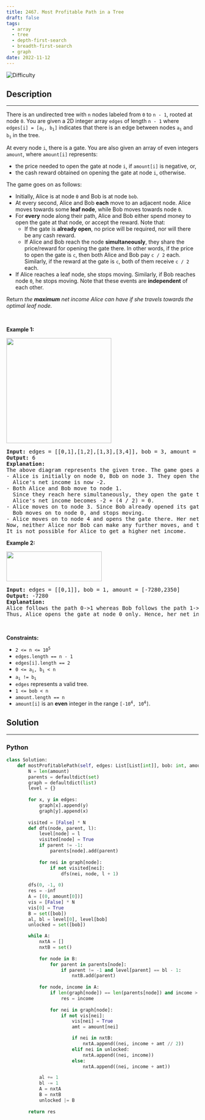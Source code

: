 ```yaml
---
title: 2467. Most Profitable Path in a Tree
draft: false
tags: 
  - array
  - tree
  - depth-first-search
  - breadth-first-search
  - graph
date: 2022-11-12
---
```


![Difficulty](https://img.shields.io/badge/Difficulty-Medium-blue.svg)

## Description

---
<p>There is an undirected tree with <code>n</code> nodes labeled from <code>0</code> to <code>n - 1</code>, rooted at node <code>0</code>. You are given a 2D integer array <code>edges</code> of length <code>n - 1</code> where <code>edges[i] = [a<sub>i</sub>, b<sub>i</sub>]</code> indicates that there is an edge between nodes <code>a<sub>i</sub></code> and <code>b<sub>i</sub></code> in the tree.</p>

<p>At every node <code>i</code>, there is a gate. You are also given an array of even integers <code>amount</code>, where <code>amount[i]</code> represents:</p>

<ul>
	<li>the price needed to open the gate at node <code>i</code>, if <code>amount[i]</code> is negative, or,</li>
	<li>the cash reward obtained on opening the gate at node <code>i</code>, otherwise.</li>
</ul>

<p>The game goes on as follows:</p>

<ul>
	<li>Initially, Alice is at node <code>0</code> and Bob is at node <code>bob</code>.</li>
	<li>At every second, Alice and Bob <b>each</b> move to an adjacent node. Alice moves towards some <strong>leaf node</strong>, while Bob moves towards node <code>0</code>.</li>
	<li>For <strong>every</strong> node along their path, Alice and Bob either spend money to open the gate at that node, or accept the reward. Note that:
	<ul>
		<li>If the gate is <strong>already open</strong>, no price will be required, nor will there be any cash reward.</li>
		<li>If Alice and Bob reach the node <strong>simultaneously</strong>, they share the price/reward for opening the gate there. In other words, if the price to open the gate is <code>c</code>, then both Alice and Bob pay&nbsp;<code>c / 2</code> each. Similarly, if the reward at the gate is <code>c</code>, both of them receive <code>c / 2</code> each.</li>
	</ul>
	</li>
	<li>If Alice reaches a leaf node, she stops moving. Similarly, if Bob reaches node <code>0</code>, he stops moving. Note that these events are <strong>independent</strong> of each other.</li>
</ul>

<p>Return<em> the <strong>maximum</strong> net income Alice can have if she travels towards the optimal leaf node.</em></p>

<p>&nbsp;</p>
<p><strong class="example">Example 1:</strong></p>
<img alt="" src="https://assets.leetcode.com/uploads/2022/10/29/eg1.png" style="width: 275px; height: 275px;" />
<pre>
<strong>Input:</strong> edges = [[0,1],[1,2],[1,3],[3,4]], bob = 3, amount = [-2,4,2,-4,6]
<strong>Output:</strong> 6
<strong>Explanation:</strong> 
The above diagram represents the given tree. The game goes as follows:
- Alice is initially on node 0, Bob on node 3. They open the gates of their respective nodes.
  Alice&#39;s net income is now -2.
- Both Alice and Bob move to node 1. 
&nbsp; Since they reach here simultaneously, they open the gate together and share the reward.
&nbsp; Alice&#39;s net income becomes -2 + (4 / 2) = 0.
- Alice moves on to node 3. Since Bob already opened its gate, Alice&#39;s income remains unchanged.
&nbsp; Bob moves on to node 0, and stops moving.
- Alice moves on to node 4 and opens the gate there. Her net income becomes 0 + 6 = 6.
Now, neither Alice nor Bob can make any further moves, and the game ends.
It is not possible for Alice to get a higher net income.
</pre>

<p><strong class="example">Example 2:</strong></p>
<img alt="" src="https://assets.leetcode.com/uploads/2022/10/29/eg2.png" style="width: 250px; height: 78px;" />
<pre>
<strong>Input:</strong> edges = [[0,1]], bob = 1, amount = [-7280,2350]
<strong>Output:</strong> -7280
<strong>Explanation:</strong> 
Alice follows the path 0-&gt;1 whereas Bob follows the path 1-&gt;0.
Thus, Alice opens the gate at node 0 only. Hence, her net income is -7280. 
</pre>

<p>&nbsp;</p>
<p><strong>Constraints:</strong></p>

<ul>
	<li><code>2 &lt;= n &lt;= 10<sup>5</sup></code></li>
	<li><code>edges.length == n - 1</code></li>
	<li><code>edges[i].length == 2</code></li>
	<li><code>0 &lt;= a<sub>i</sub>, b<sub>i</sub> &lt; n</code></li>
	<li><code>a<sub>i</sub> != b<sub>i</sub></code></li>
	<li><code>edges</code> represents a valid tree.</li>
	<li><code>1 &lt;= bob &lt; n</code></li>
	<li><code>amount.length == n</code></li>
	<li><code>amount[i]</code> is an <strong>even</strong> integer in the range <code>[-10<sup>4</sup>, 10<sup>4</sup>]</code>.</li>
</ul>


## Solution

---
### Python
``` py title='most-profitable-path-in-a-tree'
class Solution:
    def mostProfitablePath(self, edges: List[List[int]], bob: int, amount: List[int]) -> int:
        N = len(amount)
        parents = defaultdict(set)
        graph = defaultdict(list)
        level = {}
        
        for x, y in edges:
            graph[x].append(y)
            graph[y].append(x)
        
        visited = [False] * N
        def dfs(node, parent, l):
            level[node] = l
            visited[node] = True
            if parent != -1:
                parents[node].add(parent)
            
            for nei in graph[node]:
                if not visited[nei]:
                    dfs(nei, node, l + 1)
        
        dfs(0, -1, 0)
        res = -inf
        A = [(0, amount[0])]
        vis = [False] * N
        vis[0] = True
        B = set([bob])
        al, bl = level[0], level[bob]
        unlocked = set([bob])

        while A:
            nxtA = []
            nxtB = set()
            
            for node in B:
                for parent in parents[node]:
                    if parent != -1 and level[parent] == bl - 1:
                        nxtB.add(parent)
            
            for node, income in A:
                if len(graph[node]) == len(parents[node]) and income > res:
                    res = income
                    
                for nei in graph[node]:
                    if not vis[nei]:
                        vis[nei] = True
                        amt = amount[nei]

                        if nei in nxtB:
                            nxtA.append((nei, income + amt // 2))
                        elif nei in unlocked:
                            nxtA.append((nei, income))
                        else:
                            nxtA.append((nei, income + amt))

            al += 1
            bl -= 1
            A = nxtA
            B = nxtB
            unlocked |= B
        
        return res
                         

```

